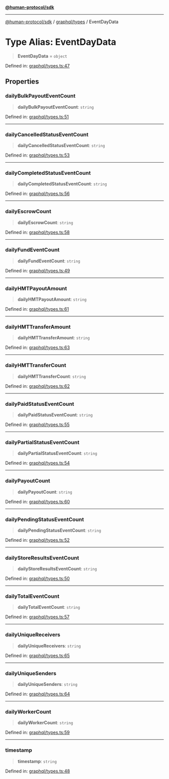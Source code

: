 [**@human-protocol/sdk**](../../../README.md)

***

[@human-protocol/sdk](../../../modules.md) / [graphql/types](../README.md) / EventDayData

# Type Alias: EventDayData

> **EventDayData** = `object`

Defined in: [graphql/types.ts:47](https://github.com/humanprotocol/human-protocol/blob/379201f0dcf9e31baefdeaf8c2865002114c8394/packages/sdk/typescript/human-protocol-sdk/src/graphql/types.ts#L47)

## Properties

### dailyBulkPayoutEventCount

> **dailyBulkPayoutEventCount**: `string`

Defined in: [graphql/types.ts:51](https://github.com/humanprotocol/human-protocol/blob/379201f0dcf9e31baefdeaf8c2865002114c8394/packages/sdk/typescript/human-protocol-sdk/src/graphql/types.ts#L51)

***

### dailyCancelledStatusEventCount

> **dailyCancelledStatusEventCount**: `string`

Defined in: [graphql/types.ts:53](https://github.com/humanprotocol/human-protocol/blob/379201f0dcf9e31baefdeaf8c2865002114c8394/packages/sdk/typescript/human-protocol-sdk/src/graphql/types.ts#L53)

***

### dailyCompletedStatusEventCount

> **dailyCompletedStatusEventCount**: `string`

Defined in: [graphql/types.ts:56](https://github.com/humanprotocol/human-protocol/blob/379201f0dcf9e31baefdeaf8c2865002114c8394/packages/sdk/typescript/human-protocol-sdk/src/graphql/types.ts#L56)

***

### dailyEscrowCount

> **dailyEscrowCount**: `string`

Defined in: [graphql/types.ts:58](https://github.com/humanprotocol/human-protocol/blob/379201f0dcf9e31baefdeaf8c2865002114c8394/packages/sdk/typescript/human-protocol-sdk/src/graphql/types.ts#L58)

***

### dailyFundEventCount

> **dailyFundEventCount**: `string`

Defined in: [graphql/types.ts:49](https://github.com/humanprotocol/human-protocol/blob/379201f0dcf9e31baefdeaf8c2865002114c8394/packages/sdk/typescript/human-protocol-sdk/src/graphql/types.ts#L49)

***

### dailyHMTPayoutAmount

> **dailyHMTPayoutAmount**: `string`

Defined in: [graphql/types.ts:61](https://github.com/humanprotocol/human-protocol/blob/379201f0dcf9e31baefdeaf8c2865002114c8394/packages/sdk/typescript/human-protocol-sdk/src/graphql/types.ts#L61)

***

### dailyHMTTransferAmount

> **dailyHMTTransferAmount**: `string`

Defined in: [graphql/types.ts:63](https://github.com/humanprotocol/human-protocol/blob/379201f0dcf9e31baefdeaf8c2865002114c8394/packages/sdk/typescript/human-protocol-sdk/src/graphql/types.ts#L63)

***

### dailyHMTTransferCount

> **dailyHMTTransferCount**: `string`

Defined in: [graphql/types.ts:62](https://github.com/humanprotocol/human-protocol/blob/379201f0dcf9e31baefdeaf8c2865002114c8394/packages/sdk/typescript/human-protocol-sdk/src/graphql/types.ts#L62)

***

### dailyPaidStatusEventCount

> **dailyPaidStatusEventCount**: `string`

Defined in: [graphql/types.ts:55](https://github.com/humanprotocol/human-protocol/blob/379201f0dcf9e31baefdeaf8c2865002114c8394/packages/sdk/typescript/human-protocol-sdk/src/graphql/types.ts#L55)

***

### dailyPartialStatusEventCount

> **dailyPartialStatusEventCount**: `string`

Defined in: [graphql/types.ts:54](https://github.com/humanprotocol/human-protocol/blob/379201f0dcf9e31baefdeaf8c2865002114c8394/packages/sdk/typescript/human-protocol-sdk/src/graphql/types.ts#L54)

***

### dailyPayoutCount

> **dailyPayoutCount**: `string`

Defined in: [graphql/types.ts:60](https://github.com/humanprotocol/human-protocol/blob/379201f0dcf9e31baefdeaf8c2865002114c8394/packages/sdk/typescript/human-protocol-sdk/src/graphql/types.ts#L60)

***

### dailyPendingStatusEventCount

> **dailyPendingStatusEventCount**: `string`

Defined in: [graphql/types.ts:52](https://github.com/humanprotocol/human-protocol/blob/379201f0dcf9e31baefdeaf8c2865002114c8394/packages/sdk/typescript/human-protocol-sdk/src/graphql/types.ts#L52)

***

### dailyStoreResultsEventCount

> **dailyStoreResultsEventCount**: `string`

Defined in: [graphql/types.ts:50](https://github.com/humanprotocol/human-protocol/blob/379201f0dcf9e31baefdeaf8c2865002114c8394/packages/sdk/typescript/human-protocol-sdk/src/graphql/types.ts#L50)

***

### dailyTotalEventCount

> **dailyTotalEventCount**: `string`

Defined in: [graphql/types.ts:57](https://github.com/humanprotocol/human-protocol/blob/379201f0dcf9e31baefdeaf8c2865002114c8394/packages/sdk/typescript/human-protocol-sdk/src/graphql/types.ts#L57)

***

### dailyUniqueReceivers

> **dailyUniqueReceivers**: `string`

Defined in: [graphql/types.ts:65](https://github.com/humanprotocol/human-protocol/blob/379201f0dcf9e31baefdeaf8c2865002114c8394/packages/sdk/typescript/human-protocol-sdk/src/graphql/types.ts#L65)

***

### dailyUniqueSenders

> **dailyUniqueSenders**: `string`

Defined in: [graphql/types.ts:64](https://github.com/humanprotocol/human-protocol/blob/379201f0dcf9e31baefdeaf8c2865002114c8394/packages/sdk/typescript/human-protocol-sdk/src/graphql/types.ts#L64)

***

### dailyWorkerCount

> **dailyWorkerCount**: `string`

Defined in: [graphql/types.ts:59](https://github.com/humanprotocol/human-protocol/blob/379201f0dcf9e31baefdeaf8c2865002114c8394/packages/sdk/typescript/human-protocol-sdk/src/graphql/types.ts#L59)

***

### timestamp

> **timestamp**: `string`

Defined in: [graphql/types.ts:48](https://github.com/humanprotocol/human-protocol/blob/379201f0dcf9e31baefdeaf8c2865002114c8394/packages/sdk/typescript/human-protocol-sdk/src/graphql/types.ts#L48)
